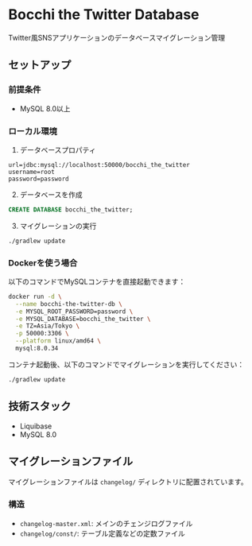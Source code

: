 # Bocchi the Twitter Database

Twitter風SNSアプリケーションのデータベースマイグレーション管理

## セットアップ

### 前提条件

- MySQL 8.0以上

### ローカル環境
1. データベースプロパティ

```properties
url=jdbc:mysql://localhost:50000/bocchi_the_twitter
username=root
password=password
```

2. データベースを作成
```sql
CREATE DATABASE bocchi_the_twitter;
```
3. マイグレーションの実行
```bash
./gradlew update
```

### Dockerを使う場合

以下のコマンドでMySQLコンテナを直接起動できます：

```bash
docker run -d \
  --name bocchi-the-twitter-db \
  -e MYSQL_ROOT_PASSWORD=password \
  -e MYSQL_DATABASE=bocchi_the_twitter \
  -e TZ=Asia/Tokyo \
  -p 50000:3306 \
  --platform linux/amd64 \
  mysql:8.0.34
```

コンテナ起動後、以下のコマンドでマイグレーションを実行してください：

```bash
./gradlew update
```

## 技術スタック

- Liquibase
- MySQL 8.0

## マイグレーションファイル

マイグレーションファイルは `changelog/` ディレクトリに配置されています。

### 構造
- `changelog-master.xml`: メインのチェンジログファイル
- `changelog/const/`: テーブル定義などの定数ファイル
